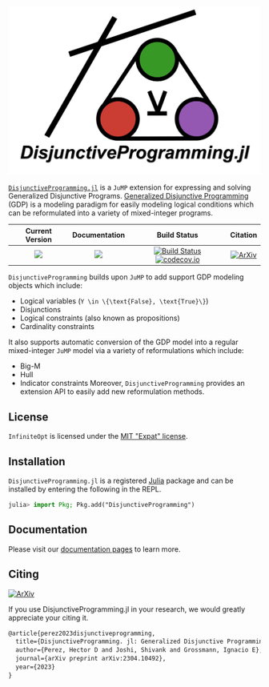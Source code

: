 ![Logo](https://raw.githubusercontent.com/hdavid16/DisjunctiveProgramming.jl/master/logo.png)

[`DisjunctiveProgramming.jl`](https://github.com/hdavid16/DisjunctiveProgramming.jl) is a 
`JuMP` extension for expressing and solving Generalized Disjunctive Programs. 
[Generalized Disjunctive Programming](chrome-extension://efaidnbmnnnibpcajpcglclefindmkaj/http://egon.cheme.cmu.edu/Papers/IMAGrossmannRuiz.pdf) 
(GDP) is a modeling paradigm for easily modeling logical conditions which can be reformulated
into a variety of mixed-integer programs. 

| **Current Version**                     | **Documentation**                                                               | **Build Status**                                                                                | **Citation** |
|:---------------------------------------:|:-------------------------------------------------------------------------------:|:-----------------------------------------------------------------------------------------------:|:--------------------------------------:|
| [![](https://docs.juliahub.com/DisjunctiveProgramming/version.svg)](https://juliahub.com/ui/Packages/General/DisjunctiveProgramming) | [![](https://img.shields.io/badge/docs-stable-blue.svg)](https://hdavid16.github.io/DisjunctiveProgramming.jl/stable/) | [![Build Status](https://github.com/infiniteopt/InfiniteOpt.jl/workflows/CI/badge.svg?branch=master)](https://github.com/hdavid16/DisjunctiveProgramming.jl/actions?query=workflow%3ACI) [![codecov.io](https://codecov.io/gh/hdavid16/DisjunctiveProgramming.jl/graph/badge.svg?token=3FRPGMWF0J)](https://codecov.io/gh/hdavid16/DisjunctiveProgramming.jl) | [![ArXiv](https://img.shields.io/badge/arXiv-2304.10492-b31b1b.svg)](https://arxiv.org/abs/2304.10492) |

`DisjunctiveProgramming` builds upon `JuMP` to add support GDP modeling objects which include:
- Logical variables (``Y \in \{\text{False}, \text{True}\}``)
- Disjunctions
- Logical constraints (also known as propositions)
- Cardinality constraints

It also supports automatic conversion of the GDP model into a regular mixed-integer `JuMP` model 
via a variety of reformulations which include:
- Big-M
- Hull
- Indicator constraints
Moreover, `DisjunctiveProgramming` provides an extension API to easily add new reformulation methods.

## License
`InfiniteOpt` is licensed under the [MIT "Expat" license](https://github.com/hdavid16/DisjunctiveProgramming.jl/blob/master/LICENSE).

## Installation
`DisjunctiveProgramming.jl` is a registered [Julia](https://julialang.org/) package and 
can be installed by entering the following in the REPL.

```julia
julia> import Pkg; Pkg.add("DisjunctiveProgramming")
```

## Documentation
Please visit our [documentation pages](https://hdavid16.github.io/DisjunctiveProgramming.jl/stable/) 
to learn more.

## Citing
[![ArXiv](https://img.shields.io/badge/arXiv-2304.10492-b31b1b.svg)](https://arxiv.org/abs/2304.10492)

If you use DisjunctiveProgramming.jl in your research, we would greatly appreciate your 
citing it.
```latex
@article{perez2023disjunctiveprogramming,
  title={DisjunctiveProgramming. jl: Generalized Disjunctive Programming Models and Algorithms for JuMP},
  author={Perez, Hector D and Joshi, Shivank and Grossmann, Ignacio E},
  journal={arXiv preprint arXiv:2304.10492},
  year={2023}
}
```

